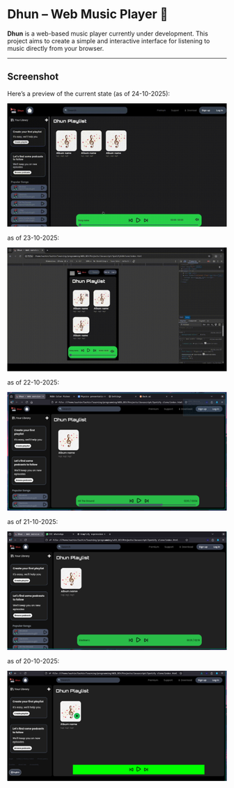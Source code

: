 # Dhun – Web Music Player 🎵

**Dhun** is a web-based music player currently under development. This project aims to create a simple and interactive interface for listening to music directly from your browser.

---

## Screenshot
Here’s a preview of the current state (as of 24-10-2025):

![Dhun Screenshot](assets/screenshot/24-10-25.gif)


as of 23-10-2025:

![Dhun Screenshot](assets/screenshot/23-10-25.gif)

as of 22-10-2025:

![Dhun Screenshot](assets/screenshot/22-10-25.png)

as of 21-10-2025:

![Dhun Screenshot](assets/screenshot/21-10-25.png)

as of 20-10-2025:

![Dhun Screenshot](assets/screenshot/20-10-25.png)

